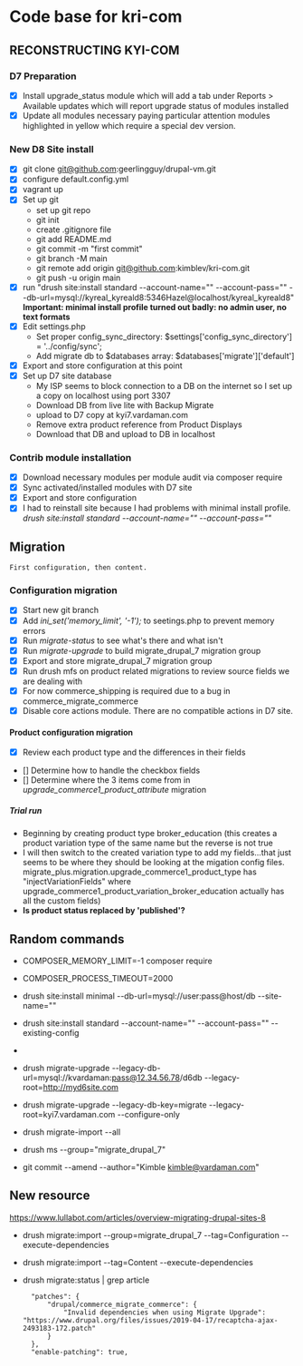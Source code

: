 # Code base for kri-com

## RECONSTRUCTING KYI-COM

### D7 Preparation
- [x] Install upgrade_status module which will add a tab under Reports > Available updates which will report upgrade status of modules installed
- [x] Update all modules necessary paying particular attention modules highlighted in yellow which require a special dev version.

### New D8 Site install
- [x] git clone git@github.com:geerlingguy/drupal-vm.git
- [x] configure default.config.yml
- [x] vagrant up
- [x] Set up git
    - set up git repo
    - git init
    - create .gitignore file
    - git add README.md
    - git commit -m "first commit"
    - git branch -M main
    - git remote add origin git@github.com:kimblev/kri-com.git
    - git push -u origin main
- [x] run "drush site:install standard --account-name="" --account-pass="" --db-url=mysql://kyreal_kyreald8:5346Hazel@localhost/kyreal_kyreald8" **Important: minimal install profile turned out badly: no admin user, no text formats**
- [x] Edit settings.php
    - Set proper config_sync_directory: $settings['config_sync_directory'] = '../config/sync';
    - Add migrate db to $databases array: $databases['migrate']['default'] 
- [x] Export and store configuration at this point
- [x] Set up D7 site database
    - My ISP seems to block connection to a DB on the internet so I set up a copy on localhost using port 3307
    - Download DB from live lite with Backup Migrate
    - upload to D7 copy at kyi7.vardaman.com
    - Remove extra product reference from Product Displays
    - Download that DB and upload to DB in localhost

### Contrib module installation
- [x] Download necessary modules per module audit via composer require
- [x] Sync activated/installed modules with D7 site
- [x] Export and store configuration
- [x] I had to reinstall site because I had problems with minimal install profile. *drush site:install standard --account-name="" --account-pass=""*

## Migration
    First configuration, then content.

### Configuration migration
- [x] Start new git branch
- [x] Add *ini_set('memory_limit', '-1');* to seetings.php to prevent memory errors
- [x] Run *migrate-status* to see what's there and what isn't
- [x] Run *migrate-upgrade* to build migrate_drupal_7 migration group
- [x] Export and store migrate_drupal_7 migration group
- [x] Run drush mfs on product related migrations to review source fields we are dealing with
- [x] For now commerce_shipping is required due to a bug in commerce_migrate_commerce
- [x] Disable core actions module. There are no compatible actions in D7 site.

#### Product configuration migration
- [x] Review each product type and the differences in their fields
- [] Determine how to handle the checkbox fields
- [] Determine where the 3 items come from in *upgrade_commerce1_product_attribute* migration

##### Trial run
-  Beginning by creating product type broker_education (this creates a product variation type of the same name but the reverse is not true
- I will then switch to the created variation type to add my fields...that just seems to be where they should be looking at the migation config files. migrate_plus.migration.upgrade_commerce1_product_type has "injectVariationFields" where upgrade_commerce1_product_variation_broker_education actually has all the custom fields)
- **Is product status replaced by 'published'?**


## Random commands
- COMPOSER_MEMORY_LIMIT=-1 composer require
- COMPOSER_PROCESS_TIMEOUT=2000
- drush site:install minimal --db-url=mysql://user:pass@host/db --site-name=""
- drush site:install standard --account-name="" --account-pass="" --existing-config
- 
- drush migrate-upgrade --legacy-db-url=mysql://kvardaman:pass@12.34.56.78/d6db --legacy-root=http://myd6site.com

- drush migrate-upgrade --legacy-db-key=migrate --legacy-root=kyi7.vardaman.com --configure-only
- drush migrate-import --all
- drush ms --group="migrate_drupal_7"
- git commit --amend --author="Kimble <kimble@vardaman.com>"

## New resource

https://www.lullabot.com/articles/overview-migrating-drupal-sites-8
- drush migrate:import --group=migrate_drupal_7 --tag=Configuration --execute-dependencies
- drush migrate:import --tag=Content --execute-dependencies
- drush migrate:status | grep article

        "patches": {
            "drupal/commerce_migrate_commerce": {
                "Invalid dependencies when using Migrate Upgrade": "https://www.drupal.org/files/issues/2019-04-17/recaptcha-ajax-2493183-172.patch"
            }
        },
        "enable-patching": true,




